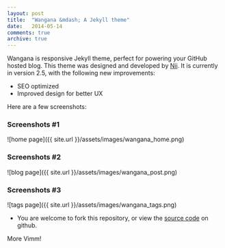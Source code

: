 ```yaml
---
layout: post
title:  "Wangana &mdash; A Jekyll theme"
date:   2014-05-14
comments: true
archive: true
---
```

Wangana is responsive Jekyll theme, perfect for powering your GitHub hosted blog. This theme was designed and developed by [Nii](https://twitter.com/_nadjetey). It is currently in version 2.5, with the following new improvements:

+ SEO optimized
+ Improved design for better UX

Here are a few screenshots:

### Screenshots #1
![home page]({{ site.url }}/assets/images/wangana_home.png)

### Screenshots #2
![blog page]({{ site.url }}/assets/images/wangana_post.png)

### Screenshots #3
![tags page]({{ site.url }}/assets/images/wangana_tags.png)

+ You are welcome to fork this repository, or view the [source code](https://github.com/nadjetey/wangana) on github.

More Vimm!